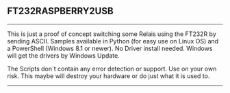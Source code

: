 FT232RASPBERRY2USB
---
***
This is just a proof of concept switching some Relais using the FT232R by sending ASCII.
Samples available in Python (for easy use on Linux OS) and a PowerShell (Windows 8.1 or newer). No Driver install needed. Windows will get the drivers by Windows Update.

The Scripts don´t contain any error detection or support. Use on your own risk. This maybe will destroy your hardware or do just what it is used to.

***